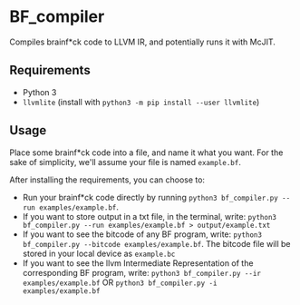 # BF_compiler

Compiles brainf*ck code to LLVM IR, and potentially runs it with McJIT.

## Requirements

- Python 3
- `llvmlite` (install with `python3 -m pip install --user llvmlite`)

## Usage

Place some brainf*ck code into a file, and name it what you want. For the sake
of simplicity, we'll assume your file is named `example.bf`.

After installing the requirements, you can choose to:

- Run your brainf*ck code directly by running `python3 bf_compiler.py --run
  examples/example.bf`.
- If you want to store output in a txt file, in the terminal, write: `python3 bf_compiler.py --run examples/example.bf > output/example.txt`
- If you want to see the bitcode of any BF program, write: `python3 bf_compiler.py --bitcode examples/example.bf`. The bitcode file will be stored in your local device as `example.bc`
- If you want to see the llvm Intermediate Representation of the corresponding BF program, write: `python3 bf_compiler.py --ir examples/example.bf` OR `python3 bf_compiler.py -i examples/example.bf`
